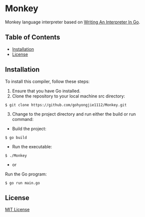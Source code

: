 # Monkey

Monkey language interpreter based on [Writing An Interpreter In Go](https://interpreterbook.com/).

## Table of Contents

-   [Installation](#installation)
-   [License](#license)

## Installation

To install this compiler, follow these steps:

1. Ensure that you have Go installed.
2. Clone the repository to your local machine src directory:

`$ git clone https://github.com/gohyongjie1112/Monkey.git`

3. Change to the project directory and run either the build or run command:

-   Build the project:

`$ go build`

-   Run the executable:

`$ ./Monkey`

-   or

Run the Go program:

`$ go run main.go`

## License

[MIT License](https://github.com/gohyongjie1112/Monkey/blob/main/LICENSE)
